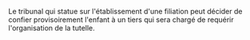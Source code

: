   
 Le tribunal qui statue sur l'établissement d'une filiation peut décider de confier provisoirement l'enfant à un tiers qui sera chargé de requérir l'organisation de la tutelle.  

  
